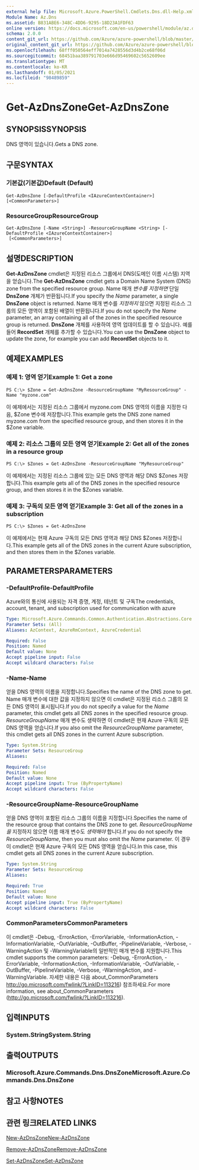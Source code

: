 ```yaml
---
external help file: Microsoft.Azure.PowerShell.Cmdlets.Dns.dll-Help.xml
Module Name: Az.Dns
ms.assetid: B831ABE6-348C-4DD6-9295-18D23A1FDF63
online version: https://docs.microsoft.com/en-us/powershell/module/az.dns/get-azdnszone
schema: 2.0.0
content_git_url: https://github.com/Azure/azure-powershell/blob/master/src/Dns/Dns/help/Get-AzDnsZone.md
original_content_git_url: https://github.com/Azure/azure-powershell/blob/master/src/Dns/Dns/help/Get-AzDnsZone.md
ms.openlocfilehash: 68fff050564eff7014a7428556d3d4b2ce68f06d
ms.sourcegitcommit: 68451baa389791703e666d95469602c5652609ee
ms.translationtype: MT
ms.contentlocale: ko-KR
ms.lasthandoff: 01/05/2021
ms.locfileid: "98489859"
---
```

# <span data-ttu-id="05b04-101">Get-AzDnsZone</span><span class="sxs-lookup"><span data-stu-id="05b04-101">Get-AzDnsZone</span></span>

## <span data-ttu-id="05b04-102">SYNOPSIS</span><span class="sxs-lookup"><span data-stu-id="05b04-102">SYNOPSIS</span></span>
<span data-ttu-id="05b04-103">DNS 영역이 있습니다.</span><span class="sxs-lookup"><span data-stu-id="05b04-103">Gets a DNS zone.</span></span>

## <span data-ttu-id="05b04-104">구문</span><span class="sxs-lookup"><span data-stu-id="05b04-104">SYNTAX</span></span>

### <span data-ttu-id="05b04-105">기본값(기본값)</span><span class="sxs-lookup"><span data-stu-id="05b04-105">Default (Default)</span></span>
```
Get-AzDnsZone [-DefaultProfile <IAzureContextContainer>] [<CommonParameters>]
```

### <span data-ttu-id="05b04-106">ResourceGroup</span><span class="sxs-lookup"><span data-stu-id="05b04-106">ResourceGroup</span></span>
```
Get-AzDnsZone [-Name <String>] -ResourceGroupName <String> [-DefaultProfile <IAzureContextContainer>]
 [<CommonParameters>]
```

## <span data-ttu-id="05b04-107">설명</span><span class="sxs-lookup"><span data-stu-id="05b04-107">DESCRIPTION</span></span>
<span data-ttu-id="05b04-108">**Get-AzDnsZone** cmdlet은 지정된 리소스 그룹에서 DNS(도메인 이름 시스템) 지역을 얻습니다.</span><span class="sxs-lookup"><span data-stu-id="05b04-108">The **Get-AzDnsZone** cmdlet gets a Domain Name System (DNS) zone from the specified resource group.</span></span>
<span data-ttu-id="05b04-109">Name 매개 *변수를 지정하면* 단일 **DnsZone** 개체가 반환됩니다.</span><span class="sxs-lookup"><span data-stu-id="05b04-109">If you specify the *Name* parameter, a single **DnsZone** object is returned.</span></span>
<span data-ttu-id="05b04-110">Name 매개 변수를 *지정하지* 않으면 지정된 리소스 그룹의 모든 영역이 포함된 배열이 반환됩니다.</span><span class="sxs-lookup"><span data-stu-id="05b04-110">If you do not specify the *Name* parameter, an array containing all of the zones in the specified resource group is returned.</span></span>
<span data-ttu-id="05b04-111">**DnsZone** 개체를 사용하여 영역 업데이트를 할 수 있습니다. 예를 들어 **RecordSet** 개체를 추가할 수 있습니다.</span><span class="sxs-lookup"><span data-stu-id="05b04-111">You can use the **DnsZone** object to update the zone, for example you can add **RecordSet** objects to it.</span></span>

## <span data-ttu-id="05b04-112">예제</span><span class="sxs-lookup"><span data-stu-id="05b04-112">EXAMPLES</span></span>

### <span data-ttu-id="05b04-113">예제 1: 영역 얻기</span><span class="sxs-lookup"><span data-stu-id="05b04-113">Example 1: Get a zone</span></span>
```
PS C:\> $Zone = Get-AzDnsZone -ResourceGroupName "MyResourceGroup" -Name "myzone.com"
```

<span data-ttu-id="05b04-114">이 예제에서는 지정된 리소스 그룹에서 myzone.com DNS 영역의 이름을 지정한 다음, $Zone 변수에 저장합니다.</span><span class="sxs-lookup"><span data-stu-id="05b04-114">This example gets the DNS zone named myzone.com from the specified resource group, and then stores it in the $Zone variable.</span></span>

### <span data-ttu-id="05b04-115">예제 2: 리소스 그룹의 모든 영역 얻기</span><span class="sxs-lookup"><span data-stu-id="05b04-115">Example 2: Get all of the zones in a resource group</span></span>
```
PS C:\> $Zones = Get-AzDnsZone -ResourceGroupName "MyResourceGroup"
```

<span data-ttu-id="05b04-116">이 예제에서는 지정된 리소스 그룹에 있는 모든 DNS 영역과 해당 DNS $Zones 저장합니다.</span><span class="sxs-lookup"><span data-stu-id="05b04-116">This example gets all of the DNS zones in the specified resource group, and then stores it in the $Zones variable.</span></span>

### <span data-ttu-id="05b04-117">예제 3: 구독의 모든 영역 얻기</span><span class="sxs-lookup"><span data-stu-id="05b04-117">Example 3: Get all of the zones in a subscription</span></span>
```
PS C:\> $Zones = Get-AzDnsZone
```

<span data-ttu-id="05b04-118">이 예제에서는 현재 Azure 구독의 모든 DNS 영역과 해당 DNS $Zones 저장합니다.</span><span class="sxs-lookup"><span data-stu-id="05b04-118">This example gets all of the DNS zones in the current Azure subscription, and then stores them in the $Zones variable.</span></span>

## <span data-ttu-id="05b04-119">PARAMETERS</span><span class="sxs-lookup"><span data-stu-id="05b04-119">PARAMETERS</span></span>

### <span data-ttu-id="05b04-120">-DefaultProfile</span><span class="sxs-lookup"><span data-stu-id="05b04-120">-DefaultProfile</span></span>
<span data-ttu-id="05b04-121">Azure와의 통신에 사용되는 자격 증명, 계정, 테넌트 및 구독</span><span class="sxs-lookup"><span data-stu-id="05b04-121">The credentials, account, tenant, and subscription used for communication with azure</span></span>

```yaml
Type: Microsoft.Azure.Commands.Common.Authentication.Abstractions.Core.IAzureContextContainer
Parameter Sets: (All)
Aliases: AzContext, AzureRmContext, AzureCredential

Required: False
Position: Named
Default value: None
Accept pipeline input: False
Accept wildcard characters: False
```

### <span data-ttu-id="05b04-122">-Name</span><span class="sxs-lookup"><span data-stu-id="05b04-122">-Name</span></span>
<span data-ttu-id="05b04-123">얻을 DNS 영역의 이름을 지정합니다.</span><span class="sxs-lookup"><span data-stu-id="05b04-123">Specifies the name of the DNS zone to get.</span></span>
<span data-ttu-id="05b04-124">Name 매개 변수에 대한  값을 지정하지 않으면 이 cmdlet은 지정된 리소스 그룹의 모든 DNS 영역이 표시됩니다.</span><span class="sxs-lookup"><span data-stu-id="05b04-124">If you do not specify a value for the *Name* parameter, this cmdlet gets all DNS zones in the specified resource group.</span></span>
<span data-ttu-id="05b04-125">*ResourceGroupName* 매개 변수도 생략하면 이 cmdlet은 현재 Azure 구독의 모든 DNS 영역을 얻습니다.</span><span class="sxs-lookup"><span data-stu-id="05b04-125">If you also omit the *ResourceGroupName* parameter, this cmdlet gets all DNS zones in the current Azure subscription.</span></span>

```yaml
Type: System.String
Parameter Sets: ResourceGroup
Aliases:

Required: False
Position: Named
Default value: None
Accept pipeline input: True (ByPropertyName)
Accept wildcard characters: False
```

### <span data-ttu-id="05b04-126">-ResourceGroupName</span><span class="sxs-lookup"><span data-stu-id="05b04-126">-ResourceGroupName</span></span>
<span data-ttu-id="05b04-127">얻을 DNS 영역이 포함된 리소스 그룹의 이름을 지정합니다.</span><span class="sxs-lookup"><span data-stu-id="05b04-127">Specifies the name of the resource group that contains the DNS zone to get.</span></span>
<span data-ttu-id="05b04-128">*ResourceGroupName을* 지정하지 않으면 이름 매개 변수도 *생략해야* 합니다.</span><span class="sxs-lookup"><span data-stu-id="05b04-128">If you do not specify the *ResourceGroupName*, then you must also omit the *Name* parameter.</span></span>
<span data-ttu-id="05b04-129">이 경우 이 cmdlet은 현재 Azure 구독의 모든 DNS 영역을 얻습니다.</span><span class="sxs-lookup"><span data-stu-id="05b04-129">In this case, this cmdlet gets all DNS zones in the current Azure subscription.</span></span>

```yaml
Type: System.String
Parameter Sets: ResourceGroup
Aliases:

Required: True
Position: Named
Default value: None
Accept pipeline input: True (ByPropertyName)
Accept wildcard characters: False
```

### <span data-ttu-id="05b04-130">CommonParameters</span><span class="sxs-lookup"><span data-stu-id="05b04-130">CommonParameters</span></span>
<span data-ttu-id="05b04-131">이 cmdlet은 -Debug, -ErrorAction, -ErrorVariable, -InformationAction, -InformationVariable, -OutVariable, -OutBuffer, -PipelineVariable, -Verbose, -WarningAction 및 -WarningVariable의 일반적인 매개 변수를 지원합니다.</span><span class="sxs-lookup"><span data-stu-id="05b04-131">This cmdlet supports the common parameters: -Debug, -ErrorAction, -ErrorVariable, -InformationAction, -InformationVariable, -OutVariable, -OutBuffer, -PipelineVariable, -Verbose, -WarningAction, and -WarningVariable.</span></span> <span data-ttu-id="05b04-132">자세한 내용은 다음 about_CommonParameters http://go.microsoft.com/fwlink/?LinkID=113216) 참조하세요.</span><span class="sxs-lookup"><span data-stu-id="05b04-132">For more information, see about_CommonParameters (http://go.microsoft.com/fwlink/?LinkID=113216).</span></span>

## <span data-ttu-id="05b04-133">입력</span><span class="sxs-lookup"><span data-stu-id="05b04-133">INPUTS</span></span>

### <span data-ttu-id="05b04-134">System.String</span><span class="sxs-lookup"><span data-stu-id="05b04-134">System.String</span></span>

## <span data-ttu-id="05b04-135">출력</span><span class="sxs-lookup"><span data-stu-id="05b04-135">OUTPUTS</span></span>

### <span data-ttu-id="05b04-136">Microsoft.Azure.Commands.Dns.DnsZone</span><span class="sxs-lookup"><span data-stu-id="05b04-136">Microsoft.Azure.Commands.Dns.DnsZone</span></span>

## <span data-ttu-id="05b04-137">참고 사항</span><span class="sxs-lookup"><span data-stu-id="05b04-137">NOTES</span></span>

## <span data-ttu-id="05b04-138">관련 링크</span><span class="sxs-lookup"><span data-stu-id="05b04-138">RELATED LINKS</span></span>

[<span data-ttu-id="05b04-139">New-AzDnsZone</span><span class="sxs-lookup"><span data-stu-id="05b04-139">New-AzDnsZone</span></span>](./New-AzDnsZone.md)

[<span data-ttu-id="05b04-140">Remove-AzDnsZone</span><span class="sxs-lookup"><span data-stu-id="05b04-140">Remove-AzDnsZone</span></span>](./Remove-AzDnsZone.md)

[<span data-ttu-id="05b04-141">Set-AzDnsZone</span><span class="sxs-lookup"><span data-stu-id="05b04-141">Set-AzDnsZone</span></span>](./Set-AzDnsZone.md)

